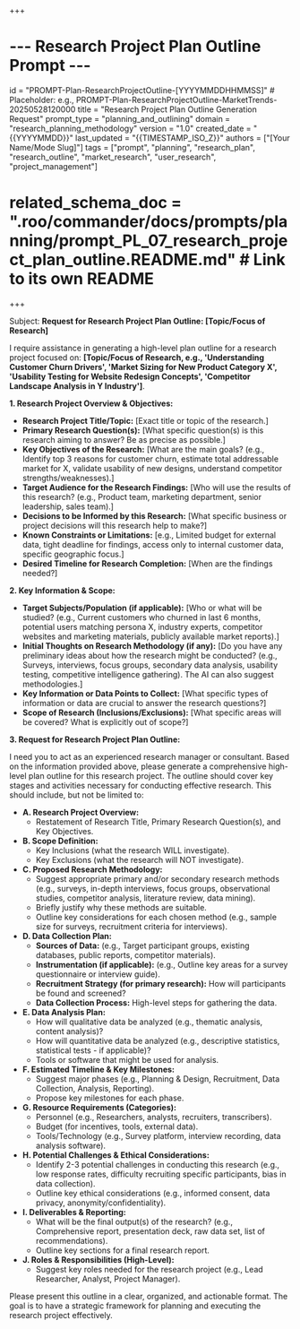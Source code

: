+++
# --- Research Project Plan Outline Prompt ---
id = "PROMPT-Plan-ResearchProjectOutline-[YYYYMMDDHHMMSS]" # Placeholder: e.g., PROMPT-Plan-ResearchProjectOutline-MarketTrends-20250528120000
title = "Research Project Plan Outline Generation Request"
prompt_type = "planning_and_outlining"
domain = "research_planning_methodology"
version = "1.0"
created_date = "{{YYYYMMDD}}"
last_updated = "{{TIMESTAMP_ISO_Z}}"
authors = ["[Your Name/Mode Slug]"]
tags = ["prompt", "planning", "research_plan", "research_outline", "market_research", "user_research", "project_management"]
# related_schema_doc = ".roo/commander/docs/prompts/planning/prompt_PL_07_research_project_plan_outline.README.md" # Link to its own README
+++

Subject: **Request for Research Project Plan Outline: [Topic/Focus of Research]**

I require assistance in generating a high-level plan outline for a research project focused on: **[Topic/Focus of Research, e.g., 'Understanding Customer Churn Drivers', 'Market Sizing for New Product Category X', 'Usability Testing for Website Redesign Concepts', 'Competitor Landscape Analysis in Y Industry']**.

**1. Research Project Overview & Objectives:**
   *   **Research Project Title/Topic:** [Exact title or topic of the research.]
   *   **Primary Research Question(s):** [What specific question(s) is this research aiming to answer? Be as precise as possible.]
   *   **Key Objectives of the Research:** [What are the main goals? (e.g., Identify top 3 reasons for customer churn, estimate total addressable market for X, validate usability of new designs, understand competitor strengths/weaknesses).]
   *   **Target Audience for the Research Findings:** [Who will use the results of this research? (e.g., Product team, marketing department, senior leadership, sales team).]
   *   **Decisions to be Informed by this Research:** [What specific business or project decisions will this research help to make?]
   *   **Known Constraints or Limitations:** [e.g., Limited budget for external data, tight deadline for findings, access only to internal customer data, specific geographic focus.]
   *   **Desired Timeline for Research Completion:** [When are the findings needed?]

**2. Key Information & Scope:**
   *   **Target Subjects/Population (if applicable):** [Who or what will be studied? (e.g., Current customers who churned in last 6 months, potential users matching persona X, industry experts, competitor websites and marketing materials, publicly available market reports).]
   *   **Initial Thoughts on Research Methodology (if any):** [Do you have any preliminary ideas about how the research might be conducted? (e.g., Surveys, interviews, focus groups, secondary data analysis, usability testing, competitive intelligence gathering). The AI can also suggest methodologies.]
   *   **Key Information or Data Points to Collect:** [What specific types of information or data are crucial to answer the research questions?]
   *   **Scope of Research (Inclusions/Exclusions):** [What specific areas will be covered? What is explicitly out of scope?]

**3. Request for Research Project Plan Outline:**

I need you to act as an experienced research manager or consultant. Based on the information provided above, please generate a comprehensive high-level plan outline for this research project. The outline should cover key stages and activities necessary for conducting effective research. This should include, but not be limited to:

*   **A. Research Project Overview:**
    *   Restatement of Research Title, Primary Research Question(s), and Key Objectives.
*   **B. Scope Definition:**
    *   Key Inclusions (what the research WILL investigate).
    *   Key Exclusions (what the research will NOT investigate).
*   **C. Proposed Research Methodology:**
    *   Suggest appropriate primary and/or secondary research methods (e.g., surveys, in-depth interviews, focus groups, observational studies, competitor analysis, literature review, data mining).
    *   Briefly justify why these methods are suitable.
    *   Outline key considerations for each chosen method (e.g., sample size for surveys, recruitment criteria for interviews).
*   **D. Data Collection Plan:**
    *   **Sources of Data:** (e.g., Target participant groups, existing databases, public reports, competitor materials).
    *   **Instrumentation (if applicable):** (e.g., Outline key areas for a survey questionnaire or interview guide).
    *   **Recruitment Strategy (for primary research):** How will participants be found and screened?
    *   **Data Collection Process:** High-level steps for gathering the data.
*   **E. Data Analysis Plan:**
    *   How will qualitative data be analyzed (e.g., thematic analysis, content analysis)?
    *   How will quantitative data be analyzed (e.g., descriptive statistics, statistical tests - if applicable)?
    *   Tools or software that might be used for analysis.
*   **F. Estimated Timeline & Key Milestones:**
    *   Suggest major phases (e.g., Planning & Design, Recruitment, Data Collection, Analysis, Reporting).
    *   Propose key milestones for each phase.
*   **G. Resource Requirements (Categories):**
    *   Personnel (e.g., Researchers, analysts, recruiters, transcribers).
    *   Budget (for incentives, tools, external data).
    *   Tools/Technology (e.g., Survey platform, interview recording, data analysis software).
*   **H. Potential Challenges & Ethical Considerations:**
    *   Identify 2-3 potential challenges in conducting this research (e.g., low response rates, difficulty recruiting specific participants, bias in data collection).
    *   Outline key ethical considerations (e.g., informed consent, data privacy, anonymity/confidentiality).
*   **I. Deliverables & Reporting:**
    *   What will be the final output(s) of the research? (e.g., Comprehensive report, presentation deck, raw data set, list of recommendations).
    *   Outline key sections for a final research report.
*   **J. Roles & Responsibilities (High-Level):**
    *   Suggest key roles needed for the research project (e.g., Lead Researcher, Analyst, Project Manager).

Please present this outline in a clear, organized, and actionable format. The goal is to have a strategic framework for planning and executing the research project effectively.